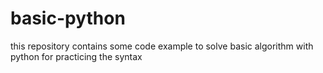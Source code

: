 # basic-python
this repository contains some code example to solve basic algorithm with python for practicing the syntax
